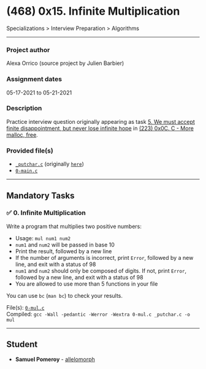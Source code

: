 # (468) 0x15. Infinite Multiplication
Specializations > Interview Preparation > Algorithms

---

### Project author
Alexa Orrico (source project by Julien Barbier)

### Assignment dates
05-17-2021 to 05-21-2021

### Description
Practice interview question originally appearing as task [5. We must accept finite disappointment, but never lose infinite hope](https://github.com/allelomorph/holbertonschool-low_level_programming/blob/master/0x0C-more_malloc_free/101-mul.c) in [(223) 0x0C. C - More malloc, free](https://github.com/allelomorph/holbertonschool-low_level_programming/tree/master/0x0C-more_malloc_free).

### Provided file(s)
* [`_putchar.c`](./_putchar.c) (originally [`here`](https://github.com/holbertonschool/_putchar.c/blob/master/_putchar.c))
* [`0-main.c`](./0-main.c)

---

## Mandatory Tasks

### :white_check_mark: 0. Infinite Multiplication
Write a program that multiplies two positive numbers:

* Usage: `mul num1 num2`
* `num1` and `num2` will be passed in base 10
* Print the result, followed by a new line
* If the number of arguments is incorrect, print `Error`, followed by a new line, and exit with a status of 98
* `num1` and `num2` should only be composed of digits. If not, print `Error`, followed by a new line, and exit with a status of 98
* You are allowed to use more than 5 functions in your file

You can use `bc` (`man bc`) to check your results.

File(s): [`0-mul.c`](./0-mul.c)\
Compiled: `gcc -Wall -pedantic -Werror -Wextra 0-mul.c _putchar.c -o mul`

---

## Student
* **Samuel Pomeroy** - [allelomorph](github.com/allelomorph)
